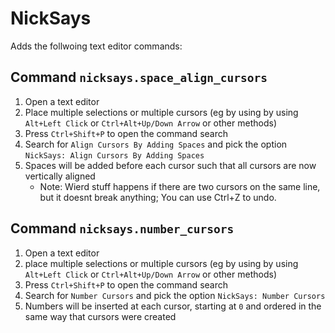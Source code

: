 # NickSays

Adds the follwoing text editor commands:

## Command `nicksays.space_align_cursors`

1. Open a text editor 
1. Place multiple selections or multiple cursors (eg by using by using `Alt+Left Click` or `Ctrl+Alt+Up/Down Arrow` or other methods)
1. Press `Ctrl+Shift+P` to open the command search
1. Search for `Align Cursors By Adding Spaces` and pick the option `NickSays: Align Cursors By Adding Spaces`
1. Spaces will be added before each cursor such that all cursors are now vertically aligned
   - Note: Wierd stuff happens if there are two cursors on the same line, but it doesnt break anything; You can use Ctrl+Z to undo.


## Command `nicksays.number_cursors`

1. Open a text editor 
1. place multiple selections or multiple cursors (eg by using by using `Alt+Left Click` or `Ctrl+Alt+Up/Down Arrow` or other methods)
1. Press `Ctrl+Shift+P` to open the command search
1. Search for `Number Cursors` and pick the option `NickSays: Number Cursors`
1. Numbers will be inserted at each cursor, starting at `0` and ordered in the same way that cursors were created 

